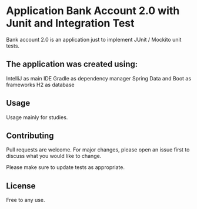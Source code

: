 # Application Bank Account 2.0 with Junit and Integration Test

Bank account 2.0 is an application just to implement JUnit / Mockito unit tests.

## The application was created using:
IntelliJ as main IDE
Gradle as dependency manager
Spring Data and Boot as frameworks
H2 as database


## Usage
Usage mainly for studies.

## Contributing
Pull requests are welcome. For major changes, please open an issue first to discuss what you would like to change.

Please make sure to update tests as appropriate.

## License
Free to any use.
